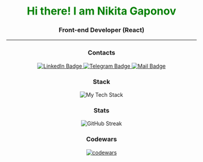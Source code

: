 <h1 align="center" style="color:green">Hi there! I am Nikita Gaponov</h1>
<h3 align="center">Front-end Developer (React)</h3>

<hr>

<div align="center">
  <h3 align="center">Contacts</h3>
  <a href="https://www.linkedin.com/in/nikita-gaponov/" target="_blank">
    <img src="https://img.shields.io/badge/LinkedIn-darkgreen?style=for-the-badge&logo=linkedin&logoColor=white" alt="LinkedIn Badge"/>
  </a>
  <a href="https://t.me/GaponovNikita" target="_blank">
    <img src="https://img.shields.io/badge/Telegram-darkgreen?style=for-the-badge&logo=telegram&logoColor=white" alt="Telegram Badge"/>
  </a>
  <a href="mailto:nikitagaponov@gmail.com" target="_blank">
    <img src="https://img.shields.io/badge/Mail-darkgreen?style=for-the-badge&logo=gmail&logoColor=white" alt="Mail Badge"/>
  </a>
</div>

<h3 align="center">Stack</h3>
<div align="center">

  ![My Tech Stack](https://github-readme-tech-stack.vercel.app/api/cards?align=center&width=700&titleAlign=center&fontWeight=normal&showBorder=false&lineHeight=10&lineCount=3&theme=github_dark&hideBg=true&hideTitle=true&line1=react,react,61DAFB;redux,redux,764ABC;typescript,typescript,3178C6;javascript,javascript,F7DF1E;axios,axios,5A29E4;&line2=html5,html5,E34F26;css3,css3,1572B6;sass,sass,CC6699;mui,mui,007FFF;storybook,storybook,FF4785;&line3=postman,postman,FF6C37;git,git,F05032;reactrouter,react%20router,CA4245;reacthookform,react%hook%20form,EC5990;)

</div>



<h3 align="center">Stats</h3>
<div align="center">

  ![GitHub Streak](https://streak-stats.demolab.com/?user=NikCan&theme=github-dark)

</div>

<h3 align="center">Codewars</h3>
<div align="center">

  [![codewars](https://www.codewars.com/users/NikCan/badges/large)](https://www.codewars.com/users/NikCan)

</div>
